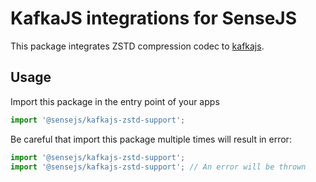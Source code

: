 # KafkaJS integrations for SenseJS

This package integrates ZSTD compression codec to [kafkajs].


## Usage

Import this package in the entry point of your apps

```typescript
import '@sensejs/kafkajs-zstd-support';
```

Be careful that import this package multiple times will result in error:

```typescript
import '@sensejs/kafkajs-zstd-support';
import '@sensejs/kafkajs-zstd-support'; // An error will be thrown
```

[kafkajs]: https://kafka.js.org


